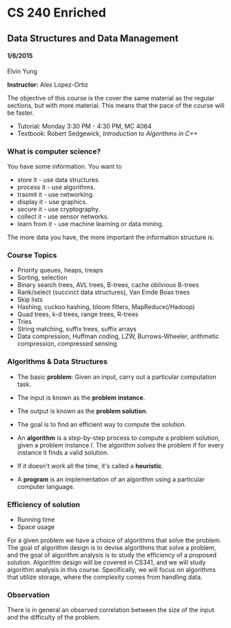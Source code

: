 # CS 240 Enriched
## Data Structures and Data Management
#### 1/6/2015
Elvin Yung

**Instructor:** Alex Lopez-Ortiz

The objective of this course is the cover the same material as the regular sections, but with more material. This means that the pace of the course will be faster.

* Tutorial: Monday 3:30 PM - 4:30 PM, MC 4064
* Textbook: Robert Sedgewick, *Introduction to Algorithms in C++*

### What is computer science?
You have some information. You want to
* store it - use data structures.
* process it - use algorithms.
* trasmit it - use networking.
* display it - use graphics.
* secure it - use cryptography.
* collect it - use sensor networks.
* learn from it - use machine learning or data mining.

The more data you have, the more important the information structure is.

### Course Topics
* Priority queues, heaps, treaps
* Sorting, selection
* Binary search trees, AVL trees, B-trees, cache oblivious B-trees
* Rank/select (succinct data structures), Van Emde Boas trees
* Skip lists
* Hashing, cuckoo hashing, bloom filters, MapReduce(/Hadoop)
* Quad trees, k-d trees, range trees, R-trees
* Tries
* String matching, suffix trees, suffix arrays
* Data compression, Huffman coding, LZW, Burrows-Wheeler, arithmetic compression, compressed sensing

### Algorithms & Data Structures
* The basic **problem**: Given an input, carry out a particular computation task.  
* The input is known as the **problem instance**.
* The output is known as the **problem solution**.
* The goal is to find an efficient way to compute the solution.

* An **algorithm** is a step-by-step process to compute a problem solution, given a problem instance *I*. The algorithm *solves* the problem if for every instance  it finds a valid solution.
* If it doesn't work all the time, it's called a **heuristic**.
* A **program** is an implementation of an algorithm using a particular computer language.

### Efficiency of solution
* Running time
* Space usage

For a given problem we have a choice of algorithms that solve the problem. The goal of algorithm design is to devise algorithms that solve a problem, and the goal of algorithm analysis is to study the efficiency of a proposed solution. Algorithm design will be covered in CS341, and we will study algorithm analysis in this course. Specifically, we will focus on algorithms that utilize storage, where the complexity comes from handling data.

### Observation
There is in general an observed correlation between the size of the input and the difficulty of the problem. 

